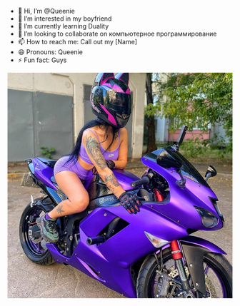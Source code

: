 - 👋 Hi, I’m @Queenie
- 👀 I’m interested in my boyfriend
- 🌱 I’m currently learning Duality
- 💞️ I’m looking to collaborate on компьютерное программирование
- 📫 How to reach me: Call out my [Name]
- 😄 Pronouns: Queenie
- ⚡ Fun fact: Guys

<img src="https://github.com/HackerJonaleen/HackerJonaleen/blob/queenie/Queenie.jpg" alt="Queenie"></img>

<!---
HackerJonaleen/Queenie is a ✨ special ✨ repository because its `README.md` (this file) appears on your GitHub profile.
You can click the Preview link to take a look at your changes.
--->
